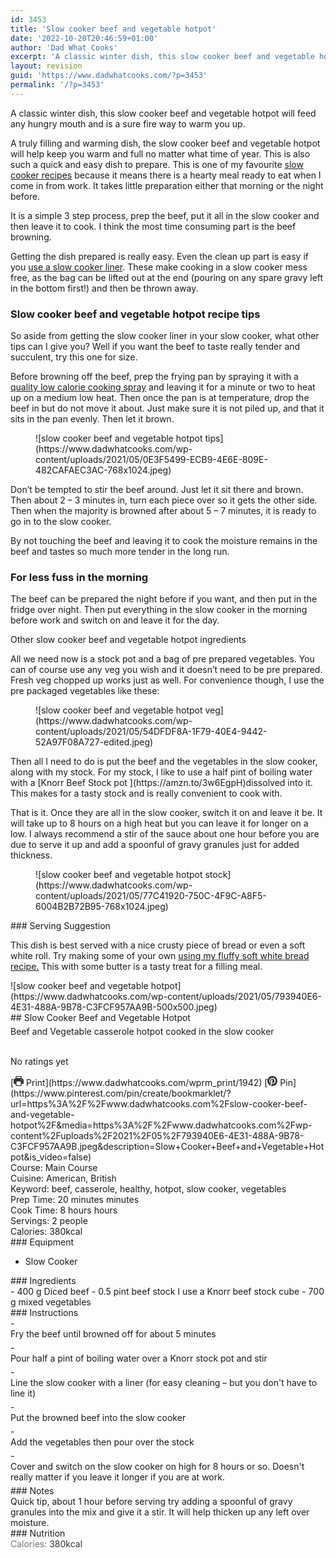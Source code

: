 ```yaml
---
id: 3453
title: 'Slow cooker beef and vegetable hotpot'
date: '2022-10-20T20:46:59+01:00'
author: 'Dad What Cooks'
excerpt: 'A classic winter dish, this slow cooker beef and vegetable hotpot will feed any hungry mouth and is a sure fire way to warm you up.'
layout: revision
guid: 'https://www.dadwhatcooks.com/?p=3453'
permalink: '/?p=3453'
---
```


A classic winter dish, this slow cooker beef and vegetable hotpot will feed any hungry mouth and is a sure fire way to warm you up.

A truly filling and warming dish, the slow cooker beef and vegetable hotpot will help keep you warm and full no matter what time of year. This is also such a quick and easy dish to prepare. This is one of my favourite [slow cooker recipes](https://www.dadwhatcooks.com/category/slow-cooker-recipes/) because it means there is a hearty meal ready to eat when I come in from work. It takes little preparation either that morning or the night before.

It is a simple 3 step process, prep the beef, put it all in the slow cooker and then leave it to cook. I think the most time consuming part is the beef browning.

Getting the dish prepared is really easy. Even the clean up part is easy if you [use a slow cooker liner](https://amzn.to/3fjoJvV). These make cooking in a slow cooker mess free, as the bag can be lifted out at the end (pouring on any spare gravy left in the bottom first!) and then be thrown away.

### Slow cooker beef and vegetable hotpot recipe tips

So aside from getting the slow cooker liner in your slow cooker, what other tips can I give you? Well if you want the beef to taste really tender and succulent, try this one for size.

Before browning off the beef, prep the frying pan by spraying it with a [quality low calorie cooking spray](https://amzn.to/3tOfFUU) and leaving it for a minute or two to heat up on a medium low heat. Then once the pan is at temperature, drop the beef in but do not move it about. Just make sure it is not piled up, and that it sits in the pan evenly. Then let it brown.

<figure class="wp-block-image aligncenter size-large">![slow cooker beef and vegetable hotpot tips](https://www.dadwhatcooks.com/wp-content/uploads/2021/05/0E3F5499-ECB9-4E6E-809E-482CAFAEC3AC-768x1024.jpeg)</figure>Don’t be tempted to stir the beef around. Just let it sit there and brown. Then about 2 – 3 minutes in, turn each piece over so it gets the other side. Then when the majority is browned after about 5 – 7 minutes, it is ready to go in to the slow cooker.

By not touching the beef and leaving it to cook the moisture remains in the beef and tastes so much more tender in the long run.

### For less fuss in the morning

The beef can be prepared the night before if you want, and then put in the fridge over night. Then put everything in the slow cooker in the morning before work and switch on and leave it for the day.

Other slow cooker beef and vegetable hotpot ingredients

All we need now is a stock pot and a bag of pre prepared vegetables. You can of course use any veg you wish and it doesn’t need to be pre prepared. Fresh veg chopped up works just as well. For convenience though, I use the pre packaged vegetables like these:

<figure class="wp-block-image aligncenter size-large">![slow cooker beef and vegetable hotpot veg](https://www.dadwhatcooks.com/wp-content/uploads/2021/05/54DFDF8A-1F79-40E4-9442-52A97F08A727-edited.jpeg)</figure>Then all I need to do is put the beef and the vegetables in the slow cooker, along with my stock. For my stock, I like to use a half pint of boiling water with a [Knorr Beef Stock pot ](https://amzn.to/3w6EgpH)dissolved into it. This makes for a tasty stock and is really convenient to cook with.

That is it. Once they are all in the slow cooker, switch it on and leave it be. It will take up to 8 hours on a high heat but you can leave it for longer on a low. I always recommend a stir of the sauce about one hour before you are due to serve it up and add a spoonful of gravy granules just for added thickness.

<figure class="wp-block-image aligncenter size-large">![slow cooker beef and vegetable hotpot stock](https://www.dadwhatcooks.com/wp-content/uploads/2021/05/77C41920-750C-4F9C-A8F5-6004B2B72B95-768x1024.jpeg)</figure>### Serving Suggestion

This dish is best served with a nice crusty piece of bread or even a soft white roll. Try making some of your own [using my fluffy soft white bread recipe.](https://www.dadwhatcooks.com/white-loaf-bread/) This with some butter is a tasty treat for a filling meal.

<div class="wprm-recipe-container" data-recipe-id="1942" data-servings="2" id="wprm-recipe-container-1942"><div class="wprm-recipe wprm-recipe-template-dwc"><div class="wprm-recipe-image wprm-block-image-rounded">![slow cooker beef and vegetable hotpot](https://www.dadwhatcooks.com/wp-content/uploads/2021/05/793940E6-4E31-488A-9B78-C3FCF957AA9B-500x500.jpeg)</div><div class="wprm-recipe-template-dwc-container"><div class="wprm-recipe-template-dwc-header">## Slow Cooker Beef and Vegetable Hotpot

<div class="wprm-spacer" style="height: 5px"></div><div class="wprm-recipe-summary wprm-block-text-normal"><span style="display: block;">Beef and Vegetable casserole hotpot cooked in the slow cooker</span></div><div class="wprm-spacer" style="height: 15px"></div> <style>#wprm-recipe-user-rating-58 .wprm-rating-star.wprm-rating-star-full svg * { fill: #ffffff; }#wprm-recipe-user-rating-58 .wprm-rating-star.wprm-rating-star-33 svg * { fill: url(#wprm-recipe-user-rating-58-33); }#wprm-recipe-user-rating-58 .wprm-rating-star.wprm-rating-star-50 svg * { fill: url(#wprm-recipe-user-rating-58-50); }#wprm-recipe-user-rating-58 .wprm-rating-star.wprm-rating-star-66 svg * { fill: url(#wprm-recipe-user-rating-58-66); }linearGradient#wprm-recipe-user-rating-58-33 stop { stop-color: #ffffff; }linearGradient#wprm-recipe-user-rating-58-50 stop { stop-color: #ffffff; }linearGradient#wprm-recipe-user-rating-58-66 stop { stop-color: #ffffff; }</style><svg height="0" style="display:block;width:0px;height:0px" width="0" xmlns="http://www.w3.org/2000/svg"><defs><lineargradient id="wprm-recipe-user-rating-58-33"><stop offset="0%" stop-opacity="1"></stop><stop offset="33%" stop-opacity="1"></stop><stop offset="33%" stop-opacity="0"></stop><stop offset="100%" stop-opacity="0"></stop></lineargradient></defs><defs><lineargradient id="wprm-recipe-user-rating-58-50"><stop offset="0%" stop-opacity="1"></stop><stop offset="50%" stop-opacity="1"></stop><stop offset="50%" stop-opacity="0"></stop><stop offset="100%" stop-opacity="0"></stop></lineargradient></defs><defs><lineargradient id="wprm-recipe-user-rating-58-66"><stop offset="0%" stop-opacity="1"></stop><stop offset="66%" stop-opacity="1"></stop><stop offset="66%" stop-opacity="0"></stop><stop offset="100%" stop-opacity="0"></stop></lineargradient></defs></svg><div class="wprm-recipe-rating wprm-user-rating wprm-recipe-rating-separate wprm-user-rating-not-voted wprm-user-rating-allowed" data-average="0" data-count="0" data-decimals="2" data-recipe="1942" data-total="0" data-user="0" id="wprm-recipe-user-rating-58"><span aria-label="Rate this recipe 1 out of 5 stars" class="wprm-rating-star wprm-rating-star-1 wprm-rating-star-empty" data-color="#ffffff" data-rating="1" onblur="window.WPRecipeMaker.userRating.leave(this)" onclick="window.WPRecipeMaker.userRating.click(this, event)" onfocus="window.WPRecipeMaker.userRating.enter(this)" onkeypress="window.WPRecipeMaker.userRating.click(this, event)" onmouseenter="window.WPRecipeMaker.userRating.enter(this)" onmouseleave="window.WPRecipeMaker.userRating.leave(this)" role="button" style="font-size: 1em;" tabindex="0"><svg height="16px" viewbox="0 0 24 24" width="16px" x="0px" xmlns="http://www.w3.org/2000/svg" xmlns:xlink="http://www.w3.org/1999/xlink" y="0px"><g transform="translate(0, 0)"><polygon fill="none" points="12,2.6 15,9 21.4,9 16.7,13.9 18.6,21.4 12,17.6 5.4,21.4 7.3,13.9 2.6,9 9,9 " stroke="#ffffff" stroke-linecap="square" stroke-linejoin="miter" stroke-miterlimit="10" stroke-width="2"></polygon></g></svg></span><span aria-label="Rate this recipe 2 out of 5 stars" class="wprm-rating-star wprm-rating-star-2 wprm-rating-star-empty" data-color="#ffffff" data-rating="2" onblur="window.WPRecipeMaker.userRating.leave(this)" onclick="window.WPRecipeMaker.userRating.click(this, event)" onfocus="window.WPRecipeMaker.userRating.enter(this)" onkeypress="window.WPRecipeMaker.userRating.click(this, event)" onmouseenter="window.WPRecipeMaker.userRating.enter(this)" onmouseleave="window.WPRecipeMaker.userRating.leave(this)" role="button" style="font-size: 1em;" tabindex="0"><svg height="16px" viewbox="0 0 24 24" width="16px" x="0px" xmlns="http://www.w3.org/2000/svg" xmlns:xlink="http://www.w3.org/1999/xlink" y="0px"><g transform="translate(0, 0)"><polygon fill="none" points="12,2.6 15,9 21.4,9 16.7,13.9 18.6,21.4 12,17.6 5.4,21.4 7.3,13.9 2.6,9 9,9 " stroke="#ffffff" stroke-linecap="square" stroke-linejoin="miter" stroke-miterlimit="10" stroke-width="2"></polygon></g></svg></span><span aria-label="Rate this recipe 3 out of 5 stars" class="wprm-rating-star wprm-rating-star-3 wprm-rating-star-empty" data-color="#ffffff" data-rating="3" onblur="window.WPRecipeMaker.userRating.leave(this)" onclick="window.WPRecipeMaker.userRating.click(this, event)" onfocus="window.WPRecipeMaker.userRating.enter(this)" onkeypress="window.WPRecipeMaker.userRating.click(this, event)" onmouseenter="window.WPRecipeMaker.userRating.enter(this)" onmouseleave="window.WPRecipeMaker.userRating.leave(this)" role="button" style="font-size: 1em;" tabindex="0"><svg height="16px" viewbox="0 0 24 24" width="16px" x="0px" xmlns="http://www.w3.org/2000/svg" xmlns:xlink="http://www.w3.org/1999/xlink" y="0px"><g transform="translate(0, 0)"><polygon fill="none" points="12,2.6 15,9 21.4,9 16.7,13.9 18.6,21.4 12,17.6 5.4,21.4 7.3,13.9 2.6,9 9,9 " stroke="#ffffff" stroke-linecap="square" stroke-linejoin="miter" stroke-miterlimit="10" stroke-width="2"></polygon></g></svg></span><span aria-label="Rate this recipe 4 out of 5 stars" class="wprm-rating-star wprm-rating-star-4 wprm-rating-star-empty" data-color="#ffffff" data-rating="4" onblur="window.WPRecipeMaker.userRating.leave(this)" onclick="window.WPRecipeMaker.userRating.click(this, event)" onfocus="window.WPRecipeMaker.userRating.enter(this)" onkeypress="window.WPRecipeMaker.userRating.click(this, event)" onmouseenter="window.WPRecipeMaker.userRating.enter(this)" onmouseleave="window.WPRecipeMaker.userRating.leave(this)" role="button" style="font-size: 1em;" tabindex="0"><svg height="16px" viewbox="0 0 24 24" width="16px" x="0px" xmlns="http://www.w3.org/2000/svg" xmlns:xlink="http://www.w3.org/1999/xlink" y="0px"><g transform="translate(0, 0)"><polygon fill="none" points="12,2.6 15,9 21.4,9 16.7,13.9 18.6,21.4 12,17.6 5.4,21.4 7.3,13.9 2.6,9 9,9 " stroke="#ffffff" stroke-linecap="square" stroke-linejoin="miter" stroke-miterlimit="10" stroke-width="2"></polygon></g></svg></span><span aria-label="Rate this recipe 5 out of 5 stars" class="wprm-rating-star wprm-rating-star-5 wprm-rating-star-empty" data-color="#ffffff" data-rating="5" onblur="window.WPRecipeMaker.userRating.leave(this)" onclick="window.WPRecipeMaker.userRating.click(this, event)" onfocus="window.WPRecipeMaker.userRating.enter(this)" onkeypress="window.WPRecipeMaker.userRating.click(this, event)" onmouseenter="window.WPRecipeMaker.userRating.enter(this)" onmouseleave="window.WPRecipeMaker.userRating.leave(this)" role="button" style="font-size: 1em;" tabindex="0"><svg height="16px" viewbox="0 0 24 24" width="16px" x="0px" xmlns="http://www.w3.org/2000/svg" xmlns:xlink="http://www.w3.org/1999/xlink" y="0px"><g transform="translate(0, 0)"><polygon fill="none" points="12,2.6 15,9 21.4,9 16.7,13.9 18.6,21.4 12,17.6 5.4,21.4 7.3,13.9 2.6,9 9,9 " stroke="#ffffff" stroke-linecap="square" stroke-linejoin="miter" stroke-miterlimit="10" stroke-width="2"></polygon></g></svg></span><div class="wprm-recipe-rating-details wprm-block-text-normal">No ratings yet</div></div><div class="wprm-spacer" style="height: 15px"></div> [<span class="wprm-recipe-icon wprm-recipe-print-icon"><svg height="16px" viewbox="0 0 24 24" width="16px" x="0px" xmlns="http://www.w3.org/2000/svg" xmlns:xlink="http://www.w3.org/1999/xlink" y="0px"><g><path d="M19,5.09V1c0-0.552-0.448-1-1-1H6C5.448,0,5,0.448,5,1v4.09C2.167,5.569,0,8.033,0,11v7c0,0.552,0.448,1,1,1h4v4c0,0.552,0.448,1,1,1h12c0.552,0,1-0.448,1-1v-4h4c0.552,0,1-0.448,1-1v-7C24,8.033,21.833,5.569,19,5.09z M7,2h10v3H7V2z M17,22H7v-9h10V22z M18,10c-0.552,0-1-0.448-1-1c0-0.552,0.448-1,1-1s1,0.448,1,1C19,9.552,18.552,10,18,10z" fill="#333333"></path></g></svg></span> Print](https://www.dadwhatcooks.com/wprm_print/1942) [<span class="wprm-recipe-icon wprm-recipe-pin-icon"><svg height="16" viewbox="0 0 24 24" width="16" xmlns="http://www.w3.org/2000/svg"><g class="nc-icon-wrapper" fill="#333333"><path d="M12,0C5.4,0,0,5.4,0,12c0,5.1,3.2,9.4,7.6,11.2c-0.1-0.9-0.2-2.4,0-3.4c0.2-0.9,1.4-6,1.4-6S8.7,13,8.7,12 c0-1.7,1-2.9,2.2-2.9c1,0,1.5,0.8,1.5,1.7c0,1-0.7,2.6-1,4c-0.3,1.2,0.6,2.2,1.8,2.2c2.1,0,3.8-2.2,3.8-5.5c0-2.9-2.1-4.9-5-4.9 c-3.4,0-5.4,2.6-5.4,5.2c0,1,0.4,2.1,0.9,2.7c0.1,0.1,0.1,0.2,0.1,0.3c-0.1,0.4-0.3,1.2-0.3,1.4c-0.1,0.2-0.2,0.3-0.4,0.2 c-1.5-0.7-2.4-2.9-2.4-4.6c0-3.8,2.8-7.3,7.9-7.3c4.2,0,7.4,3,7.4,6.9c0,4.1-2.6,7.5-6.2,7.5c-1.2,0-2.4-0.6-2.8-1.4 c0,0-0.6,2.3-0.7,2.9c-0.3,1-1,2.3-1.5,3.1C9.6,23.8,10.8,24,12,24c6.6,0,12-5.4,12-12C24,5.4,18.6,0,12,0z" fill="#333333"></path></g></svg></span> Pin](https://www.pinterest.com/pin/create/bookmarklet/?url=https%3A%2F%2Fwww.dadwhatcooks.com%2Fslow-cooker-beef-and-vegetable-hotpot%2F&media=https%3A%2F%2Fwww.dadwhatcooks.com%2Fwp-content%2Fuploads%2F2021%2F05%2F793940E6-4E31-488A-9B78-C3FCF957AA9B.jpeg&description=Slow+Cooker+Beef+and+Vegetable+Hotpot&is_video=false)<div class="wprm-spacer"></div><div class="wprm-recipe-meta-container wprm-recipe-tags-container wprm-recipe-details-container wprm-recipe-details-container-inline wprm-block-text-normal" style=""><div class="wprm-recipe-block-container wprm-recipe-block-container-inline wprm-block-text-normal wprm-recipe-tag-container wprm-recipe-course-container" style=""><span class="wprm-recipe-details-label wprm-block-text-faded wprm-recipe-tag-label wprm-recipe-course-label">Course: </span><span class="wprm-recipe-course wprm-block-text-normal">Main Course</span></div><div class="wprm-recipe-block-container wprm-recipe-block-container-inline wprm-block-text-normal wprm-recipe-tag-container wprm-recipe-cuisine-container" style=""><span class="wprm-recipe-details-label wprm-block-text-faded wprm-recipe-tag-label wprm-recipe-cuisine-label">Cuisine: </span><span class="wprm-recipe-cuisine wprm-block-text-normal">American, British</span></div><div class="wprm-recipe-block-container wprm-recipe-block-container-inline wprm-block-text-normal wprm-recipe-tag-container wprm-recipe-keyword-container" style=""><span class="wprm-recipe-details-label wprm-block-text-faded wprm-recipe-tag-label wprm-recipe-keyword-label">Keyword: </span><span class="wprm-recipe-keyword wprm-block-text-normal">beef, casserole, healthy, hotpot, slow cooker, vegetables</span></div></div><div class="wprm-recipe-meta-container wprm-recipe-times-container wprm-recipe-details-container wprm-recipe-details-container-inline wprm-block-text-normal" style=""><div class="wprm-recipe-block-container wprm-recipe-block-container-inline wprm-block-text-normal wprm-recipe-time-container wprm-recipe-prep-time-container" style=""><span class="wprm-recipe-details-label wprm-block-text-faded wprm-recipe-time-label wprm-recipe-prep-time-label">Prep Time: </span><span class="wprm-recipe-time wprm-block-text-normal"><span class="wprm-recipe-details wprm-recipe-details-minutes wprm-recipe-prep_time wprm-recipe-prep_time-minutes">20<span class="sr-only screen-reader-text wprm-screen-reader-text"> minutes</span></span> <span aria-hidden="true" class="wprm-recipe-details-unit wprm-recipe-details-minutes wprm-recipe-prep_time-unit wprm-recipe-prep_timeunit-minutes">minutes</span></span></div><div class="wprm-recipe-block-container wprm-recipe-block-container-inline wprm-block-text-normal wprm-recipe-time-container wprm-recipe-cook-time-container" style=""><span class="wprm-recipe-details-label wprm-block-text-faded wprm-recipe-time-label wprm-recipe-cook-time-label">Cook Time: </span><span class="wprm-recipe-time wprm-block-text-normal"><span class="wprm-recipe-details wprm-recipe-details-hours wprm-recipe-cook_time wprm-recipe-cook_time-hours">8<span class="sr-only screen-reader-text wprm-screen-reader-text"> hours</span></span> <span aria-hidden="true" class="wprm-recipe-details-unit wprm-recipe-details-unit-hours wprm-recipe-cook_time-unit wprm-recipe-cook_timeunit-hours">hours</span></span></div></div><div class="wprm-recipe-block-container wprm-recipe-block-container-inline wprm-block-text-normal wprm-recipe-servings-container" style=""><span class="wprm-recipe-details-label wprm-block-text-faded wprm-recipe-servings-label">Servings: </span><span class="wprm-recipe-servings-with-unit"><span aria-label="Adjust recipe servings" class="wprm-recipe-servings wprm-recipe-details wprm-recipe-servings-1942 wprm-recipe-servings-adjustable-tooltip wprm-block-text-normal" data-initial-servings="" data-recipe="1942">2</span> <span class="wprm-recipe-servings-unit wprm-recipe-details-unit wprm-block-text-normal">people</span></span></div><div class="wprm-recipe-block-container wprm-recipe-block-container-inline wprm-block-text-normal wprm-recipe-nutrition-container wprm-recipe-calories-container" style=""><span class="wprm-recipe-details-label wprm-block-text-faded wprm-recipe-nutrition-label wprm-recipe-calories-label">Calories: </span><span class="wprm-recipe-nutrition-with-unit"><span class="wprm-recipe-details wprm-recipe-nutrition wprm-recipe-calories wprm-block-text-normal">380</span><span class="wprm-recipe-details-unit wprm-recipe-nutrition-unit wprm-recipe-calories-unit wprm-block-text-normal">kcal</span></span></div> </div><div class="wprm-recipe-equipment-container wprm-block-text-normal" data-recipe="1942">### Equipment

- <div class="wprm-recipe-equipment-name">Slow Cooker</div>

</div><div class="wprm-recipe-ingredients-container wprm-recipe-ingredients-no-images wprm-recipe-1942-ingredients-container wprm-block-text-normal wprm-ingredient-style-regular wprm-recipe-images-before" data-recipe="1942" data-servings="2">### Ingredients

<div class="wprm-recipe-ingredient-group">- <span class="wprm-recipe-ingredient-amount">400</span> <span class="wprm-recipe-ingredient-unit">g</span> <span class="wprm-recipe-ingredient-name">Diced beef</span>
- <span class="wprm-recipe-ingredient-amount">0.5</span> <span class="wprm-recipe-ingredient-unit">pint</span> <span class="wprm-recipe-ingredient-name">beef stock</span> <span class="wprm-recipe-ingredient-notes wprm-recipe-ingredient-notes-faded">I use a Knorr beef stock cube</span>
- <span class="wprm-recipe-ingredient-amount">700</span> <span class="wprm-recipe-ingredient-unit">g</span> <span class="wprm-recipe-ingredient-name">mixed vegetables</span>

</div></div><div class="wprm-recipe-instructions-container wprm-recipe-1942-instructions-container wprm-block-text-normal" data-recipe="1942">### Instructions

<div class="wprm-recipe-instruction-group">- <div class="wprm-recipe-instruction-text" style="margin-bottom: 5px"><span style="display: block;">Fry the beef until browned off for about 5 minutes</span></div>
- <div class="wprm-recipe-instruction-text" style="margin-bottom: 5px"><span style="display: block;">Pour half a pint of boiling water over a Knorr stock pot and stir</span></div>
- <div class="wprm-recipe-instruction-text" style="margin-bottom: 5px"><span style="display: block;">Line the slow cooker with a liner (for easy cleaning – but you don't have to line it)</span></div>
- <div class="wprm-recipe-instruction-text" style="margin-bottom: 5px"><span style="display: block;">Put the browned beef into the slow cooker</span></div>
- <div class="wprm-recipe-instruction-text" style="margin-bottom: 5px"><span style="display: block;">Add the vegetables then pour over the stock</span></div>
- <div class="wprm-recipe-instruction-text" style="margin-bottom: 5px"><span style="display: block;">Cover and switch on the slow cooker on high for 8 hours or so. Doesn't really matter if you leave it longer if you are at work.</span></div>

</div></div><div class="wprm-recipe-notes-container wprm-block-text-normal">### Notes

<div class="wprm-recipe-notes"><span style="display: block;">Quick tip, about 1 hour before serving try adding a spoonful of gravy granules into the mix and give it a stir. It will help thicken up any left over moisture.</span></div></div>### Nutrition

<div class="wprm-nutrition-label-container wprm-nutrition-label-container-simple wprm-block-text-normal" style="text-align: left;"><span class="wprm-nutrition-label-text-nutrition-container wprm-nutrition-label-text-nutrition-container-calories"><span class="wprm-nutrition-label-text-nutrition-label  wprm-block-text-normal" style="color: #777777">Calories: </span><span class="wprm-nutrition-label-text-nutrition-value" style="color: #333333">380</span><span class="wprm-nutrition-label-text-nutrition-unit" style="color: #333333">kcal</span></span></div></div></div></div>
